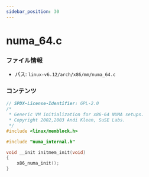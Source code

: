 ```yaml
---
sidebar_position: 30
---
```

# numa_64.c

### ファイル情報

- パス: `linux-v6.12/arch/x86/mm/numa_64.c`

### コンテンツ

```c
// SPDX-License-Identifier: GPL-2.0
/*
 * Generic VM initialization for x86-64 NUMA setups.
 * Copyright 2002,2003 Andi Kleen, SuSE Labs.
 */
#include <linux/memblock.h>

#include "numa_internal.h"

void __init initmem_init(void)
{
	x86_numa_init();
}

```
